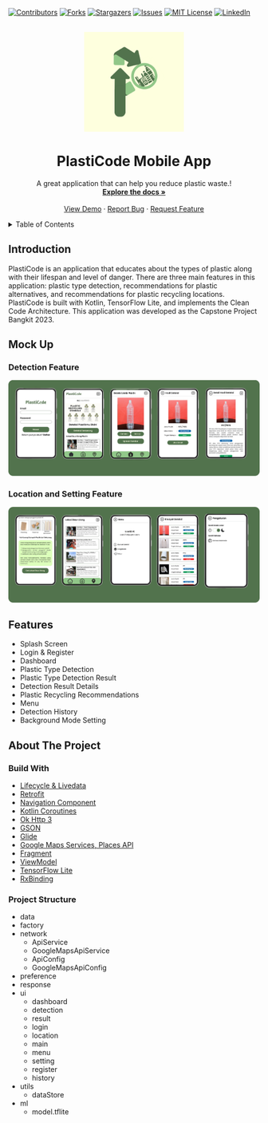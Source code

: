 [![Contributors][contributors-shield]][contributors-url]
[![Forks][forks-shield]][forks-url]
[![Stargazers][stars-shield]][stars-url]
[![Issues][issues-shield]][issues-url]
[![MIT License][license-shield]][license-url]
[![LinkedIn][linkedin-shield]][linkedin-url]

<!-- PROJECT LOGO -->
<br />
<div align="center">
  <a href="https://github.com/acalapatih/PlastiCode_mobileApps">
    <img src="image/plasticode_logo.png" alt="Logo" width="200" height="200">
  </a>

  <h1 align="center">PlastiCode Mobile App</h3>

  <p align="center">
    A great application that can help you reduce plastic waste.!
    <br />
    <a href="https://github.com/acalapatih/PlastiCode_mobileApps"><strong>Explore the docs »</strong></a>
    <br />
    <br />
    <a href="https://github.com/acalapatih/PlastiCode_mobileApps">View Demo</a>
    ·
    <a href="https://github.com/acalapatih/PlastiCode_mobileApps/issues">Report Bug</a>
    ·
    <a href="https://github.com/acalapatih/PlastiCode_mobileApps/issues">Request Feature</a>
  </p>
</div>

<!-- TABLE OF CONTENTS -->
<details>
  <summary>Table of Contents</summary>
  <ol>
    <li><a href="#introduction">Introduction</a></li>
    <li><a href="#mock-up">Mock Up</a></li>
    <li><a href="#features">Features</a></li>
    <li>
      <a href="#about-the-project">About The Project</a>
      <ul>
        <li><a href="#build-with">Build With</a></li>
        <li><a href="#project-structure">Project Structure</a></li>
      </ul>
    </li>
  </ol>
</details>

## Introduction
PlastiCode is an application that educates about the types of plastic along with their lifespan and level of danger. There are three main features in this application: plastic type detection, recommendations for plastic alternatives, and recommendations for plastic recycling locations. PlastiCode is built with Kotlin, TensorFlow Lite, and implements the Clean Code Architecture. This application was developed as the Capstone Project Bangkit 2023.

## Mock Up
### Detection Feature
<img src="image/Mockup_Detection.png" alt="Detection Feature">

### Location and Setting Feature
<img src="image/Mockup_LocationAndSetting.png" alt="Location and Setting Feature">

## Features
- Splash Screen
- Login & Register
- Dashboard
- Plastic Type Detection
- Plastic Type Detection Result
- Detection Result Details
- Plastic Recycling Recommendations
- Menu
- Detection History
- Background Mode Setting

## About The Project
### Build With
- [Lifecycle & Livedata](https://developer.android.com/guide/components/activities/activity-lifecycle?hl=id)
- [Retrofit](https://square.github.io/retrofit/)
- [Navigation Component](https://developer.android.com/guide/navigation/get-started)
- [Kotlin Coroutines](https://www.googleadservices.com/pagead/aclk?sa=L&ai=DChcSEwiU2bPz88f_AhXVk2YCHXdgDDMYABAAGgJzbQ&ohost=www.google.com&cid=CAESbOD2gWGIEaIzh7xPUOGICyK2tbXIr0QUhhlGSrurjKcD6swxwpKj-7IrQ9_iwmDhml1_P_z6seVQZZNvkJ-fiMxTpf1xONyVn40ucS143xA8HR8Y35CCv_06CgyhYufQQc6JFf2g1WPjknZFow&sig=AOD64_1YR8UhDwd6LH3WrvCacezcHvoFUw&q&adurl&ved=2ahUKEwiUqKzz88f_AhUT7TgGHSukAJEQ0Qx6BAgIEAE)
- [Ok Http 3](https://square.github.io/okhttp/)
- [GSON](https://github.com/google/gson)
- [Glide](https://github.com/bumptech/glide)
- [Google Maps Services, Places API](https://developers.google.com/maps/documentation/places/android-sdk/overview)
- [Fragment](https://developer.android.com/guide/fragments?hl=id)
- [ViewModel](https://developer.android.com/topic/libraries/architecture/viewmodel?hl=id)
- [TensorFlow Lite](https://www.tensorflow.org/lite/android)
- [RxBinding](https://github.com/JakeWharton/RxBinding)

### Project Structure
- data
- factory
- network
	- ApiService
	- GoogleMapsApiService
	- ApiConfig
	- GoogleMapsApiConfig
- preference
- response
- ui
	- dashboard
	- detection
	- result
	- login
	- location
	- main
	- menu
	- setting
	- register
	- history
- utils
	- dataStore
- ml
	- model.tflite


<!-- MARKDOWN LINKS & IMAGES -->
<!-- https://www.markdownguide.org/basic-syntax/#reference-style-links -->
[contributors-shield]: https://img.shields.io/github/contributors/acalapatih/PlastiCode_mobileApps.svg?style=for-the-badge
[contributors-url]: https://github.com/acalapatih/PlastiCode_mobileApps/graphs/contributors
[forks-shield]: https://img.shields.io/github/forks/acalapatih/PlastiCode_mobileApps.svg?style=for-the-badge
[forks-url]: https://github.com//acalapatih/PlastiCode_mobileApps/network/members
[stars-shield]: https://img.shields.io/github/stars/acalapatih/PlastiCode_mobileApps.svg?style=for-the-badge
[stars-url]: https://github.com//acalapatih/PlastiCode_mobileApps/stargazers
[issues-shield]: https://img.shields.io/github/issues/acalapatih/PlastiCode_mobileApps.svg?style=for-the-badge
[issues-url]: https://github.com//acalapatih/PlastiCode_mobileApps/issues
[license-shield]: https://img.shields.io/github/license/acalapatih/PlastiCode_mobileApps.svg?style=for-the-badge
[license-url]: https://github.com//acalapatih/PlastiCode_mobileApps/blob/master/LICENSE.txt
[linkedin-shield]: https://img.shields.io/badge/-LinkedIn-black.svg?style=for-the-badge&logo=linkedin&colorB=555
[linkedin-url]: https://linkedin.com/in/amir-acalapati-henry
